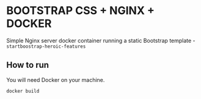 # BOOTSTRAP CSS + NGINX + DOCKER

Simple Nginx server docker container running a static Bootstrap template - `startboostrap-heroic-features`

## How to run

You will need Docker on your machine.

```bash
docker build
```
